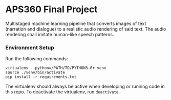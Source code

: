 # APS360 Final Project
Multistaged machine learning pipeline that converts images of text (narration and dialogue) to a realistic audio rendering of said text. The audio rendering shall imitate human-like speech patterns.

### Environment Setup
Run the following commands:
```
virtualenv --python=/PATH/TO/PYTHON3.6+ venv
source ./venv/bin/activate
pip install -r requirements.txt
```
The virtualenv should always be active when developing or running code in this repo.
To deactivate the virtualenv, run `deactivate`.
